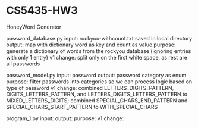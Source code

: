 # CS5435-HW3
HoneyWord Generator

password_database.py
input: rockyou-withcount.txt saved in local directory
output: map with dictionary word as key and count as value
purpose: generate a dictionary of words from the rockyou database (ignoring entries with only 1 entry)
v1 change: split only on the first white space, as rest are all passwords

password_model.py
input: password
output: password category as enum
purpose: filter passwords into categories so we can process logic based on type of password
v1 change: combined LETTERS_DIGITS_PATTERN, DIGITS_LETTERS_PATTERN, and LETTERS_DIGITS_LETTERS_PATTERN to MIXED_LETTERS_DIGITS;
		   combined SPECIAL_CHARS_END_PATTERN and SPECIAL_CHARS_START_PATTERN to WITH_SPECIAL_CHARS

program_1.py
input:
output:
purpose:
v1 change: 
